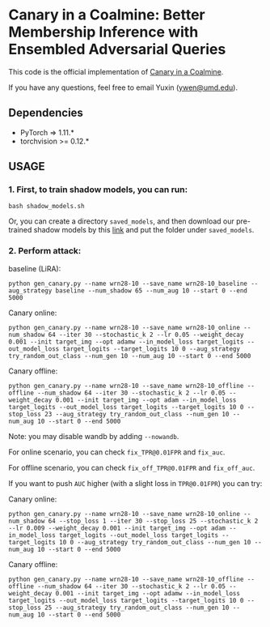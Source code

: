 # Canary in a Coalmine: Better Membership Inference with Ensembled Adversarial Queries

This code is the official implementation of [Canary in a Coalmine](https://arxiv.org/abs/2210.10750).

If you have any questions, feel free to email Yuxin (<ywen@umd.edu>).

## Dependencies

- PyTorch => 1.11.*
- torchvision >= 0.12.*

## USAGE
### 1. First, to train shadow models, you can run:
```
bash shadow_models.sh
```

Or, you can create a directory ```saved_models```, and then download our pre-trained shadow models by this [link](https://drive.google.com/drive/folders/15aoIRU7rq4P4FVCxHdWV2UwJxQ7xt7rb?usp=sharing) and put the folder under ```saved_models```.

### 2. Perform attack:
baseline (LiRA):
```
python gen_canary.py --name wrn28-10 --save_name wrn28-10_baseline --aug_strategy baseline --num_shadow 65 --num_aug 10 --start 0 --end 5000
```

Canary online:
```
python gen_canary.py --name wrn28-10 --save_name wrn28-10_online --num_shadow 64 --iter 30 --stochastic_k 2 --lr 0.05 --weight_decay 0.001 --init target_img --opt adamw --in_model_loss target_logits --out_model_loss target_logits --target_logits 10 0 --aug_strategy try_random_out_class --num_gen 10 --num_aug 10 --start 0 --end 5000
```

Canary offline:
```
python gen_canary.py --name wrn28-10 --save_name wrn28-10_offline --offline --num_shadow 64 --iter 30 --stochastic_k 2 --lr 0.05 --weight_decay 0.001 --init target_img --opt adam --in_model_loss target_logits --out_model_loss target_logits --target_logits 10 0 --stop_loss 23 --aug_strategy try_random_out_class --num_gen 10 --num_aug 10 --start 0 --end 5000
```

Note: you may disable wandb by adding ```--nowandb```.

For online scenario, you can check ```fix_TPR@0.01FPR``` and ```fix_auc```.

For offline scenario, you can check ```fix_off_TPR@0.01FPR``` and ```fix_off_auc```.

If you want to push ```AUC``` higher (with a slight loss in ```TPR@0.01FPR```) you can try: 

Canary online:
```
python gen_canary.py --name wrn28-10 --save_name wrn28-10_online --num_shadow 64 --stop_loss 1 --iter 30 --stop_loss 25 --stochastic_k 2 --lr 0.009 --weight_decay 0.001 --init target_img --opt adam --in_model_loss target_logits --out_model_loss target_logits --target_logits 10 0 --aug_strategy try_random_out_class --num_gen 10 --num_aug 10 --start 0 --end 5000
```
Canary offline:
```
python gen_canary.py --name wrn28-10 --save_name wrn28-10_offline --offline --num_shadow 64 --iter 30 --stochastic_k 2 --lr 0.05 --weight_decay 0.001 --init target_img --opt adamw --in_model_loss target_logits --out_model_loss target_logits --target_logits 10 0 --stop_loss 25 --aug_strategy try_random_out_class --num_gen 10 --num_aug 10 --start 0 --end 5000
```
